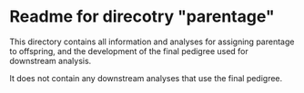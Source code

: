 # Readme for direcotry "parentage"

This directory contains all information and analyses for assigning parentage to offspring, and the development of the final pedigree used for downstream analysis.  

It does not contain any downstream analyses that use the final pedigree.